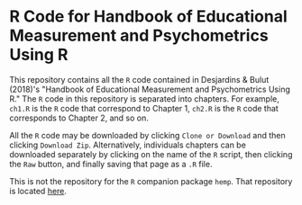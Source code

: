 # R Code for Handbook of Educational Measurement and Psychometrics Using R

This repository contains all the `R` code contained in Desjardins & Bulut (2018)'s "Handbook of Educational Measurement and Psychometrics Using R." The `R` code in this repository is separated into chapters. For example, `ch1.R` is the `R` code that correspond to Chapter 1, `ch2.R` is the `R` code that corresponds to Chapter 2, and so on. 

All the `R` code may be downloaded by clicking `Clone or Download` and then clicking `Download Zip`. Alternatively, individuals chapters can be downloaded separately by clicking on the name of the `R` script, then clicking the `Raw` button, and finally saving that page as a `.R` file.

This is not the repository for the `R` companion package `hemp`. That repository is located [here](https://github.com/cddesja/hemp).
